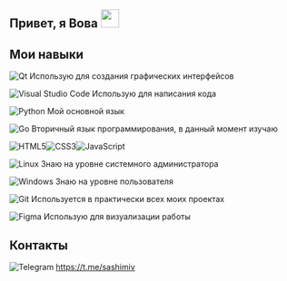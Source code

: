 ## Привет, я Вова <img src="https://github.com/blackcater/blackcater/raw/main/images/Hi.gif" height="32"/>
## Мои навыки
![Qt](https://img.shields.io/badge/Qt-%23217346.svg?style=for-the-badge&logo=Qt&logoColor=white)  Использую для создания графических интерфейсов

![Visual Studio Code](https://img.shields.io/badge/Visual%20Studio%20Code-0078d7.svg?style=for-the-badge&logo=visual-studio-code&logoColor=white)  Использую для написания кода

![Python](https://img.shields.io/badge/python-3670A0?style=for-the-badge&logo=python&logoColor=ffdd54)  Мой основной язык

![Go](https://img.shields.io/badge/go-%2300ADD8.svg?style=for-the-badge&logo=go&logoColor=white) Вторичный язык программирования, в данный момент изучаю

![HTML5](https://img.shields.io/badge/html5-%23E34F26.svg?style=for-the-badge&logo=html5&logoColor=white)![CSS3](https://img.shields.io/badge/css3-%231572B6.svg?style=for-the-badge&logo=css3&logoColor=white)![JavaScript](https://img.shields.io/badge/javascript-%23323330.svg?style=for-the-badge&logo=javascript&logoColor=%23F7DF1E)

![Linux](https://img.shields.io/badge/Linux-FCC624?style=for-the-badge&logo=linux&logoColor=black)  Знаю на уровне системного администратора

![Windows](https://img.shields.io/badge/Windows-0078D6?style=for-the-badge&logo=windows&logoColor=white)  Знаю на уровне пользователя

![Git](https://img.shields.io/badge/git-%23F05033.svg?style=for-the-badge&logo=git&logoColor=white)  Используется в практически всех моих проектах

![Figma](https://img.shields.io/badge/figma-%23F24E1E.svg?style=for-the-badge&logo=figma&logoColor=white) Использую для визуализации работы

## Контакты
![Telegram](https://img.shields.io/badge/Telegram-2CA5E0?style=for-the-badge&logo=telegram&logoColor=white) https://t.me/sashimiv
